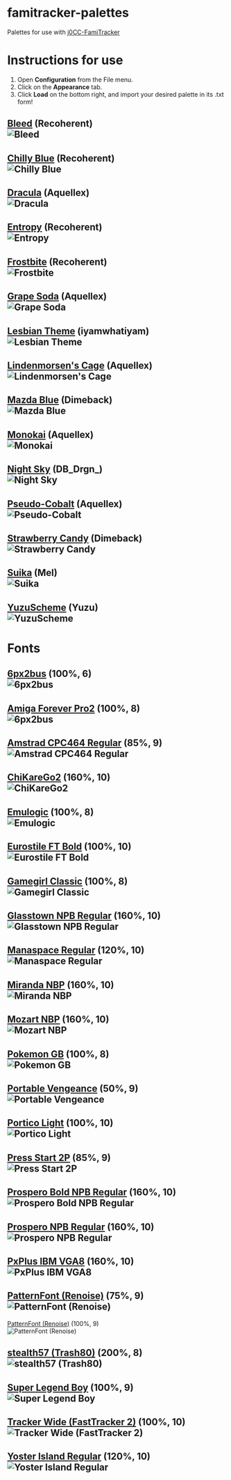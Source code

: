 # famitracker-palettes
Palettes for use with <a href="https://github.com/jimbo1qaz/j0CC-FamiTracker/releases" target="_blank">j0CC-FamiTracker</a><br />

# Instructions for use
1. Open **Configuration** from the File menu.
2. Click on the **Appearance** tab.
3. Click **Load** on the bottom right, and import your desired palette in its .txt form!

## [Bleed](https://github.com/psgcabal/famitracker-palettes/raw/master/txt/bleed.txt) (Recoherent)<br />![Bleed](/png/Bleed.png)<br />
## [Chilly Blue](https://github.com/psgcabal/famitracker-palettes/raw/master/txt/Chilly%20Blue.txt) (Recoherent)<br />![Chilly Blue](/png/Chilly%20Blue.png)<br />
## [Dracula](https://github.com/psgcabal/famitracker-palettes/raw/master/txt/Dracula.txt) (Aquellex)<br />![Dracula](/png/Dracula.png)<br />
## [Entropy](https://github.com/psgcabal/famitracker-palettes/raw/master/txt/entropy.txt) (Recoherent)<br />![Entropy](/png/entropy.png)<br />
## [Frostbite](https://github.com/psgcabal/famitracker-palettes/raw/master/txt/frostbite.txt) (Recoherent)<br />![Frostbite](/png/frostbite.png)<br />
## [Grape Soda](https://github.com/psgcabal/famitracker-palettes/raw/master/txt/Grape%20Soda.txt) (Aquellex)<br />![Grape Soda](/png/Grape%20Soda.png)<br />
## [Lesbian Theme](https://github.com/psgcabal/famitracker-palettes/raw/master/txt/Lesbian%20Theme.txt) (iyamwhatiyam)<br />![Lesbian Theme](/png/Lesbian%20Theme.png)<br />
## [Lindenmorsen's Cage](https://github.com/psgcabal/famitracker-palettes/raw/master/txt/Lindenmorsen's%20Cage.txt) (Aquellex)<br />![Lindenmorsen's Cage](/png/Lindenmorsen's%20Cage.png)<br />
## [Mazda Blue](https://github.com/psgcabal/famitracker-palettes/raw/master/txt/Mazda%20Blue.txt) (Dimeback)<br />![Mazda Blue](/png/Mazda%20Blue.png)<br />
## [Monokai](https://github.com/psgcabal/famitracker-palettes/raw/master/txt/Monokai.txt) (Aquellex)<br />![Monokai](/png/Monokai.png)<br />
## [Night Sky](https://github.com/psgcabal/famitracker-palettes/raw/master/txt/Deathro.txt) (DB_Drgn_)<br />![Night Sky](/png/Deathro.png)<br />
## [Pseudo-Cobalt](https://github.com/psgcabal/famitracker-palettes/raw/master/txt/Pseudo-Cobalt.txt) (Aquellex)<br />![Pseudo-Cobalt](/png/Pseudo-Cobalt.png)<br />
## [Strawberry Candy](https://github.com/psgcabal/famitracker-palettes/raw/master/txt/Strawberry%20Candy.txt) (Dimeback)<br />![Strawberry Candy](/png/Strawberry%20Candy.png)<br />
## [Suika](https://github.com/psgcabal/famitracker-palettes/raw/master/txt/Suika.txt) (Mel)<br />![Suika](/png/Suika.png)<br />
## [YuzuScheme](https://github.com/psgcabal/famitracker-palettes/raw/master/txt/YuzuScheme.txt) (Yuzu)<br />![YuzuScheme](/png/YuzuScheme.png)<br />

# Fonts
## [6px2bus](https://github.com/psgcabal/famitracker-palettes/raw/master/fnt/6px2bus.tff) (100%, 6)<br />![6px2bus](/png/100,%206px2bus,%206.png)<br />

## [Amiga Forever Pro2](https://github.com/psgcabal/famitracker-palettes/raw/master/fnt/Amiga%20Forever%20Pro2.tff) (100%, 8)<br />![6px2bus](/png/100,%20Amiga%20Forever%20Pro2,%208.png)<br />

## [Amstrad CPC464 Regular](https://github.com/psgcabal/famitracker-palettes/raw/master/fnt/Amstrad%20CPC464%20Regular.tff) (85%, 9)<br />![Amstrad CPC464 Regular](/png/85,%20Amstrad%20CPC464%20Regular,%209.png)<br />

## [ChiKareGo2](https://github.com/psgcabal/famitracker-palettes/raw/master/fnt/ChiKareGo2.tff) (160%, 10)<br />![ChiKareGo2](/png/160,%20ChiKareGo2,%2010.png)<br />

## [Emulogic](https://github.com/psgcabal/famitracker-palettes/raw/master/fnt/Emulogic.tff) (100%, 8)<br />![Emulogic](/png/100,%20Emulogic,%208.png)<br />

## [Eurostile FT Bold](https://github.com/psgcabal/famitracker-palettes/raw/master/fnt/Eurostile%20FT%20Bold.tff) (100%, 10)<br />![Eurostile FT Bold](/png/100,%20Eurostile%20FT%20Bold,%2010.png)<br />

## [Gamegirl Classic](https://github.com/psgcabal/famitracker-palettes/raw/master/fnt/Gamegirl%20Classic.tff) (100%, 8)<br />![Gamegirl Classic](/png/100,%20Gamegirl%20Classic,%208.png)<br />

## [Glasstown NPB Regular](https://github.com/psgcabal/famitracker-palettes/raw/master/fnt/Glasstown%20NPB%20Regular.tff) (160%, 10)<br />![Glasstown NPB Regular](/png/160,%20Glasstown%20NBP%20Regular,%2010.png)<br />

## [Manaspace Regular](https://github.com/psgcabal/famitracker-palettes/raw/master/fnt/Manaspace%20Regular.tff) (120%, 10)<br />![Manaspace Regular](/png/120,%20Manaspace%20Regular,%2010.png)<br />

## [Miranda NBP](https://github.com/psgcabal/famitracker-palettes/raw/master/fnt/Miranda%2NBP.tff) (160%, 10)<br />![Miranda NBP](/png/160,%20Miranda%20NPB,%2010.png)<br />

## [Mozart NBP](https://github.com/psgcabal/famitracker-palettes/raw/master/fnt/Mozart%20NBP.tff) (160%, 10)<br />![Mozart NBP](/png/160,%20Mozart%20NBP,%2010.png)<br />

## [Pokemon GB](https://github.com/psgcabal/famitracker-palettes/raw/master/fnt/Pokemon%20GB.tff) (100%, 8)<br />![Pokemon GB](/png/100,%20Pokemon%20GB,%208.png)<br />

## [Portable Vengeance](https://github.com/psgcabal/famitracker-palettes/raw/master/fnt/Portable%20Vengeance.tff) (50%, 9)<br />![Portable Vengeance](/png/50,%20Portable%20Vengeance,%209.png)<br />

## [Portico Light](https://github.com/psgcabal/famitracker-palettes/raw/master/fnt/Portico%20Light.otf) (100%, 10)<br />![Portico Light](/png/100,%20Portico%20Light,%2010.png)<br />

## [Press Start 2P](https://github.com/psgcabal/famitracker-palettes/raw/master/fnt/Press%20Start%202P.tff) (85%, 9)<br />![Press Start 2P](/png/85,%20Press%20Start%202P,%209.png)<br />

## [Prospero Bold NPB Regular](https://github.com/psgcabal/famitracker-palettes/raw/master/fnt/Prospero%20Bold%20NPB%20Regular.tff) (160%, 10)<br />![Prospero Bold NPB Regular](/png/160,%20Prospreo%20Bold%20NBP%20Regular,%2010.png)<br />

## [Prospero NPB Regular](https://github.com/psgcabal/famitracker-palettes/raw/master/fnt/Prospero%20NPB%20Regular.tff) (160%, 10)<br />![Prospero NPB Regular](/png/160,%20Prospreo%20NBP%20Regular,%2010.png)<br />

## [PxPlus IBM VGA8](https://github.com/psgcabal/famitracker-palettes/raw/master/fnt/PxPlus%20IBM%20VGA8.tff) (160%, 10)<br />![PxPlus IBM VGA8](/png/160,%20PxPlus%20IBM%20VGA8,%2010.png)<br />

## [PatternFont (Renoise)](https://github.com/psgcabal/famitracker-palettes/raw/master/fnt/Renoise%203.1%20-%20PatternFont%20(install%20all).zip) (75%, 9)<br />![PatternFont (Renoise)](/png/75,%20RenoisePattern,%209.png)<br />

[PatternFont (Renoise)](https://github.com/psgcabal/famitracker-palettes/raw/master/fnt/Renoise%203.1%20-%20PatternFont%20(install%20all).zip) (100%, 9)<br />![PatternFont (Renoise)](/png/100,%20RenoisePattern,%209.png)<br />


## [stealth57 (Trash80)](https://github.com/psgcabal/famitracker-palettes/raw/master/fnt/Trash80%20-%20stealth57%20Regular.ttf) (200%, 8)<br />![stealth57 (Trash80)](/png/200,%20stealth57%20Regular,%208.png)<br />

## [Super Legend Boy](https://github.com/psgcabal/famitracker-palettes/raw/master/fnt/Super%20Legend%20Boy.tff) (100%, 9)<br />![Super Legend Boy](/png/100,%20Super%20Legend%20Boy,%209.png)<br />

## [Tracker Wide (FastTracker 2)](https://github.com/psgcabal/famitracker-palettes/raw/master/fnt/FastTracker%202%20-%20Tracker%20Wide.fon) (100%, 10)<br />![Tracker Wide (FastTracker 2)](/png/100,%20Tracker%20Wide,%2010.png)<br />

## [Yoster Island Regular](https://github.com/psgcabal/famitracker-palettes/raw/master/fnt/Yoster%20Island%20Regular.tff) (120%, 10)<br />![Yoster Island Regular](/png/120,%20Yoster%20Island%20Regular,%2010.png)
